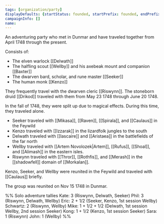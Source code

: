 ```yaml
---
tags: [organization/party]
displayDefaults: {startStatus: founded, startPrefix: founded, endPrefix: disbanded, endStatus: disbanded, definitiveArticle: ""}
campaignInfo: []
name:
---
```

An adventuring party who met in Dunmar and have traveled together from April 1748 through the present. 

Consists of:
- The elven warlock [[Delwath]]
- The halfling scout [[Wellby]] and his axebeak mount and companion [[Baxter]]
- The dwarven bard, scholar, and rune master [[Seeker]]
- The human monk [[Kenzo]]

They frequently travel with the dwarven cleric [[Riswynn]]. The stoneborn druid [[Drikod]] traveled with them from May 23 1748 through June 20 1748. 

In the fall of 1748, they were split up due to magical effects. During this time, they traveled alone.

- Seeker traveled with [[Mikasa]], [[Raven]], [[Spirala]], and [[Caulaus]] in the Feywild
- Kenzo traveled with [[Izzarak]] in the lizardfolk jungles to the south
- Delwath traveled with [[Iascaire]] and [[Aristaea]] in the battlefields of the far north
- Wellby traveled with [[Artem Novolozek|Artem]], [[Rufus]], [[Shoal]], and [[Alimash]] in the eastern isles. 
- Riswynn traveled with [[Thror]], [[Rothfis]], and [[Merash]] in the [[shadowfell]] domain of [[Morkalan]].

Kenzo, Seeker, and Wellby were reunited in the Feywild and traveled with [[Caulaus]] briefly.

The group was reunited on Nov 15 1748 in Dunmar. 

%%
Solo adventure tallies
Kate: 3  (Riswynn, Delwath, Seeker)
Phil: 3 (Riswynn, Delwath, Wellby)
Eric: 2 + 1/2  (Seeker, Kenzo, 1st session Wellby)
Schwartz: 2 (Riswynn, Wellby)
Mike: 1 + 1/2 + 1/2  (Delwath, 1st session Wellby, 2nd session Seeker)
Kong: 1 + 1/2 (Kenzo, 1st session Seeker)
Sara: 1 (Riswynn)
John: 1 (Wellby)
%%